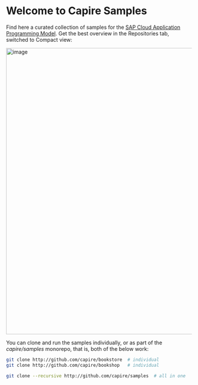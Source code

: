 # Welcome to Capire Samples

Find here a curated collection of samples for the [SAP Cloud Application Programming Model](https://cap.cloud.sap). 
Get the best overview in the Repositories tab, switched to Compact view:

<img width="700" height="777" alt="image" src="https://github.com/user-attachments/assets/f1a05e86-1b9d-4e70-af7f-139d41da1aed" />


You can clone and run the samples individually, or as part of the _capire/samples_ monorepo, that is, both of the below work:

```sh
git clone http://github.com/capire/bookstore  # individual
git clone http://github.com/capire/bookshop   # individual
```
```sh
git clone --recursive http://github.com/capire/samples  # all in one
```

